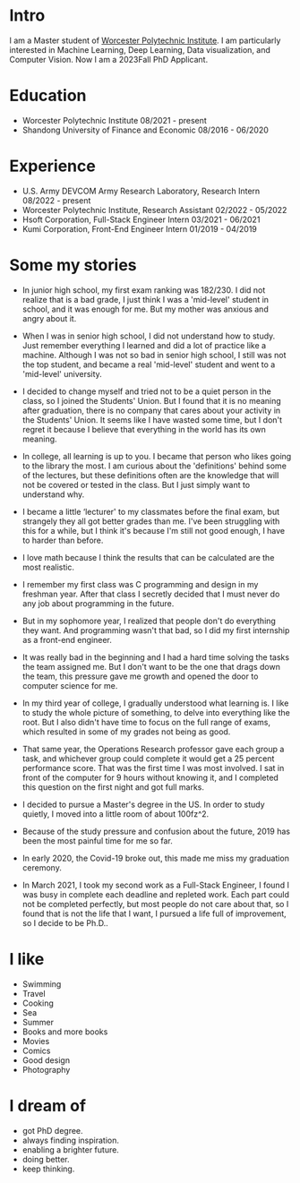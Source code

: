 # Intro

I am a Master student of [Worcester Polytechnic Institute](https://www.wpi.edu/). I am particularly interested in Machine Learning, Deep Learning, Data visualization, and Computer Vision. Now I am a 2023Fall PhD Applicant.

# Education

- Worcester Polytechnic Institute   08/2021 - present
- Shandong University of Finance and Economic   08/2016 - 06/2020

# Experience

- U.S. Army DEVCOM Army Research Laboratory, Research Intern    08/2022 - present
- Worcester Polytechnic Institute, Research Assistant   02/2022 - 05/2022
- Hsoft Corporation, Full-Stack Engineer Intern   03/2021 - 06/2021
- Kumi Corporation, Front-End Engineer Intern   01/2019 - 04/2019

# Some my stories

- In junior high school, my first exam ranking was 182/230. I did not realize that is a bad grade, I just think I was a 'mid-level' student in school, and it was enough for me. But my mother was anxious and angry about it.

- When I was in senior high school, I did not understand how to study. Just remember everything I learned and did a lot of practice like a machine. Although I was not so bad in senior high school, I still was not the top student, and became a real 'mid-level' student and went to a 'mid-level' university.

- I decided to change myself and tried not to be a quiet person in the class, so I joined the Students' Union. But I found that it is no meaning after graduation, there is no company that cares about your activity in the Students' Union. It seems like I have wasted some time, but I don't regret it because I believe that everything in the world has its own meaning.

- In college, all learning is up to you. I became that person who likes going to the library the most. I am curious about the 'definitions' behind some of the lectures, but these definitions often are the knowledge that will not be covered or tested in the class. But I just simply want to understand why.

- I became a little ‘lecturer' to my classmates before the final exam, but strangely they all got better grades than me. I've been struggling with this for a while, but I think it's because I'm still not good enough, I have to harder than before.

- I love math because I think the results that can be calculated are the most realistic.

- I remember my first class was C programming and design in my freshman year. After that class I secretly decided that I must never do any job about programming in the future.

- But in my sophomore year, I realized that people don't do everything they want. And programming wasn't that bad, so I did my first internship as a front-end engineer.

- It was really bad in the beginning and I had a hard time solving the tasks the team assigned me. But I don't want to be the one that drags down the team, this pressure gave me growth and opened the door to computer science for me.

- In my third year of college, I gradually understood what learning is. I like to study the whole picture of something, to delve into everything like the root. But I also didn't have time to focus on the full range of exams, which resulted in some of my grades not being as good.

- That same year, the Operations Research professor gave each group a task, and whichever group could complete it would get a 25 percent performance score. That was the first time I was most involved. I sat in front of the computer for 9 hours without knowing it, and I completed this question on the first night and got full marks.

- I decided to pursue a Master's degree in the US. In order to study quietly, I moved into a little room of about 100fz^2.

- Because of the study pressure and confusion about the future, 2019 has been the most painful time for me so far.

- In early 2020, the Covid-19 broke out, this made me miss my graduation ceremony.

- In March 2021, I took my second work as a Full-Stack Engineer, I found I was busy in complete each deadline and repleted work. Each part could not be completed perfectly, but most people do not care about that, so I found that is not the life that I want, I pursued a life full of improvement, so I decide to be Ph.D..


# I like

- Swimming
- Travel
- Cooking
- Sea
- Summer
- Books and more books
- Movies
- Comics
- Good design
- Photography

# I dream of

- got PhD degree.
- always finding inspiration.
- enabling a brighter future.
- doing better.
- keep thinking.